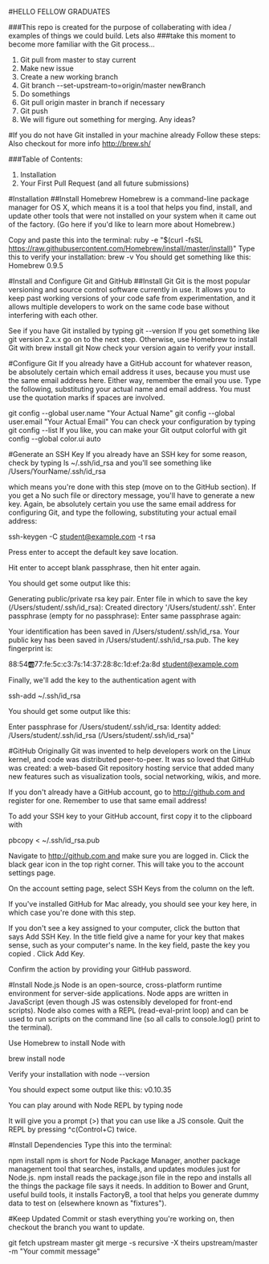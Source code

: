 #HELLO FELLOW GRADUATES

###This repo is created for the purpose of collaberating with idea / examples of things we could build. Lets also ###take this moment to become more familiar with the Git process...

1. Git pull from master to stay current
2. Make new issue
3. Create a new working branch
4. Git branch --set-upstream-to=origin/master newBranch
5. Do somethings
6. Git pull origin master in branch if necessary
7. Git push
8. We will figure out something for merging. Any ideas?



#If you do not have Git installed in your  machine already Follow these  steps:
Also checkout for more info http://brew.sh/

###Table of Contents:
1. Installation
2. Your First Pull Request (and all future submissions)

#Installation
##Install Homebrew
Homebrew is a command-line package manager for OS X, which means it is a tool that helps you find, install, and update other tools that were not installed on your system when it came out of the factory. (Go here if you'd like to learn more about Homebrew.)

Copy and paste this into the terminal:
ruby -e "$(curl -fsSL https://raw.githubusercontent.com/Homebrew/install/master/install)"
Type this to verify your installation:
brew -v
You should get something like this:
Homebrew 0.9.5

#Install and Configure Git and GitHub
##Install Git
Git is the most popular versioning and source control software currently in use. It allows you to keep past working versions of your code safe from experimentation, and it allows multiple developers to work on the same code base without interfering with each other.

See if you have Git installed by typing
git --version
If you get something like
git version 2.x.x
go on to the next step. Otherwise, use Homebrew to install Git with
brew install git
Now check your version again to verify your install.

#Configure Git
If you already have a GitHub account for whatever reason, be absolutely certain which email address it uses, because you must use the same email address here. Either way, remember the email you use.
Type the following, substituting your actual name and email address. You must use the quotation marks if spaces are involved.

git config --global user.name "Your Actual Name"
git config --global user.email "Your Actual Email"
You can check your configuration by typing
git config --list
If you like, you can make your Git output colorful with
git config --global color.ui auto

#Generate an SSH Key
If you already have an SSH key for some reason, check by typing
ls ~/.ssh/id_rsa
and you'll see something like
/Users/YourName/.ssh/id_rsa

which means you're done with this step (move on to the GitHub section). If you get a No such file or directory message, you'll have to generate a new key.
Again, be absolutely certain you use the same email address for configuring Git, and type the following, substituting your actual email address:

ssh-keygen -C student@example.com -t rsa

Press enter to accept the default key save location.

Hit enter to accept blank passphrase, then hit enter again.

You should get some output like this:

Generating public/private rsa key pair.
Enter file in which to save the key (/Users/student/.ssh/id_rsa):
Created directory '/Users/student/.ssh'.
Enter passphrase (empty for no passphrase):
Enter same passphrase again:

Your identification has been saved in /Users/student/.ssh/id_rsa.
Your public key has been saved in /Users/student/.ssh/id_rsa.pub.
The key fingerprint is:

88:54:ab:77:fe:5c:c3:7s:14:37:28:8c:1d:ef:2a:8d student@example.com

Finally, we'll add the key to the authentication agent with

ssh-add ~/.ssh/id_rsa

You should get some output like this:

Enter passphrase for /Users/student/.ssh/id_rsa:
Identity added: /Users/student/.ssh/id_rsa (/Users/student/.ssh/id_rsa)"


#GitHub
Originally Git was invented to help developers work on the Linux kernel, and code was distributed peer-to-peer. It was so loved that GitHub was created: a web-based Git repository hosting service that added many new features such as visualization tools, social networking, wikis, and more.

If you don't already have a GitHub account, go to http://github.com and register for one. Remember to use that same email address!

To add your SSH key to your GitHub account, first copy it to the clipboard with

pbcopy < ~/.ssh/id_rsa.pub

Navigate to http://github.com and make sure you are logged in. Click the black gear icon in the top right corner. This will take you to the account settings page.


On the account setting page, select SSH Keys from the column on the left.

If you've installed GitHub for Mac already, you should see your key here, in which case you're done with this step.

If you don't see a key assigned to your computer, click the button that says Add SSH Key. In the title field give a name for your key that makes sense, such as your computer's name. In the key field, paste the key you copied
.
Click Add Key.

Confirm the action by providing your GitHub password.

#Install Node.js
Node is an open-source, cross-platform runtime environment for server-side applications. Node apps are written in JavaScript (even though JS was ostensibly developed for front-end scripts). Node also comes with a REPL (read-eval-print loop) and can be used to run scripts on the command line (so all calls to console.log() print to the terminal).

Use Homebrew to install Node with

brew install node

Verify your installation with
node --version

You should expect some output like this:
v0.10.35

You can play around with Node REPL by typing
node

It will give you a prompt (>) that you can use like a JS console. Quit the REPL by pressing ^c(Control+C) twice.


#Install Dependencies
Type this into the terminal:

npm install
npm is short for Node Package Manager, another package management tool that searches, installs, and updates modules just for Node.js. npm install reads the package.json file in the repo and installs all the things the package file says it needs. In addition to Bower and Grunt, useful build tools, it installs FactoryB, a tool that helps you generate dummy data to test on (elsewhere known as "fixtures").


#Keep Updated
Commit or stash everything you're working on, then checkout the branch you want to update.

git fetch upstream master
git merge -s recursive -X theirs upstream/master -m "Your commit message"





